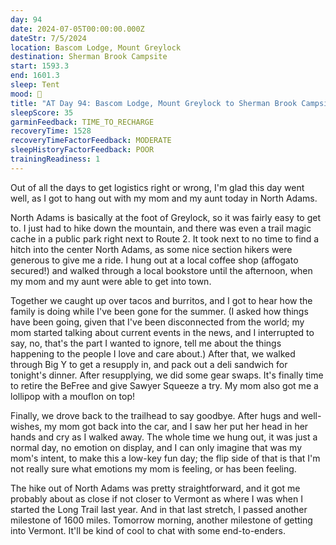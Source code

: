 ```yaml
---
day: 94
date: 2024-07-05T00:00:00.000Z
dateStr: 7/5/2024
location: Bascom Lodge, Mount Greylock
destination: Sherman Brook Campsite
start: 1593.3
end: 1601.3
sleep: Tent
mood: 🙂
title: "AT Day 94: Bascom Lodge, Mount Greylock to Sherman Brook Campsite"
sleepScore: 35
garminFeedback: TIME_TO_RECHARGE
recoveryTime: 1528
recoveryTimeFactorFeedback: MODERATE
sleepHistoryFactorFeedback: POOR
trainingReadiness: 1
---
```

Out of all the days to get logistics right or wrong, I'm glad this day went well, as I got to hang out with my mom and my aunt today in North Adams.

North Adams is basically at the foot of Greylock, so it was fairly easy to get to. I just had to hike down the mountain, and there was even a trail magic cache in a public park right next to Route 2. It took next to no time to find a hitch into the center North Adams, as some nice section hikers were generous to give me a ride. I hung out at a local coffee shop (affogato secured!) and walked through a local bookstore until the afternoon, when my mom and my aunt were able to get into town.

Together we caught up over tacos and burritos, and I got to hear how the family is doing while I've been gone for the summer. (I asked how things have been going, given that I've been disconnected from the world; my mom started talking about current events in the news, and I interrupted to say, no, that's the part I wanted to ignore, tell me about the things happening to the people I love and care about.) After that, we walked through Big Y to get a resupply in, and pack out a deli sandwich for tonight's dinner. After resupplying, we did some gear swaps. It's finally time to retire the BeFree and give Sawyer Squeeze a try. My mom also got me a lollipop with a mouflon on top!

Finally, we drove back to the trailhead to say goodbye. After hugs and well-wishes, my mom got back into the car, and I saw her put her head in her hands and cry as I walked away. The whole time we hung out, it was just a normal day, no emotion on display, and I can only imagine that was my mom's intent, to make this a low-key fun day; the flip side of that is that I'm not really sure what emotions my mom is feeling, or has been feeling.

The hike out of North Adams was pretty straightforward, and it got me probably about as close if not closer to Vermont as where I was when I started the Long Trail last year. And in that last stretch, I passed another milestone of 1600 miles. Tomorrow morning, another milestone of getting into Vermont. It'll be kind of cool to chat with some end-to-enders.
